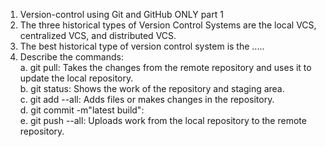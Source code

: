 1. Version-control using Git and GitHub ONLY part 1
2. The three historical types of Version Control Systems are the local VCS, centralized VCS, and distributed VCS.
3. The best historical type of version control system is the .....
4. Describe the commands:   
a. git pull: Takes the changes from the remote repository and uses it to update the local repository.    
b. git status: Shows the work of the repository and staging area.    
c. git add --all: Adds files or makes changes in the repository.   
d. git commit -m"latest build":  
e. git push --all: Uploads work from the local repository to the remote repository. 
